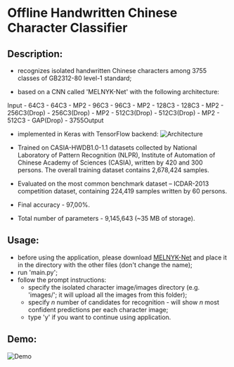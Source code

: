 # Offline Handwritten Chinese Character Classifier
## Description:

- recognizes isolated handwritten Chinese characters among 3755 classes of GB2312-80 level-1 standard;

- based on a CNN called 'MELNYK-Net' with the following architecture:

Input - 64C3 - 64C3 - MP2 - 96C3 - 96C3 - MP2 - 128C3 - 128C3 - MP2 - 256C3(Drop) - 256C3(Drop) - MP2 - 512C3(Drop) - 512C3(Drop) - MP2 -
512C3 - GAP(Drop) - 3755Output

- implemented in Keras with TensorFlow backend: 
![Architecture]('architecture.png')


- Trained on CASIA-HWDB1.0-1.1 datasets collected by National Laboratory of Pattern Recognition (NLPR), Institute of Automation of Chinese Academy of Sciences (CASIA), written by 420 and 300 persons. The overall training dataset contains 2,678,424 samples.

- Evaluated on the most common benchmark dataset – ICDAR-2013 competition dataset, containing 224,419 samples written by 60 persons.

- Final accuracy - 97,00%.

- Total number of parameters - 9,145,643 (~35 MB of storage).


## Usage:
 - before using the application, please download [MELNYK-Net](https://drive.google.com/open?id=12UVBrGixJLmg6er1bsLC52rWIlSv00Fs) and place it in the directory with the other files (don't change the name);
 - run 'main.py';
 - follow the prompt instructions:
    - specify the isolated character image/images directory (e.g. 'images/'; it will upload all the images from this folder);
    - specify *n* number of candidates for recognition - will show *n* most confident predictions per each character image;
    - type 'y' if you want to continue using application.
    

## Demo:
![Demo]('demo.png')
